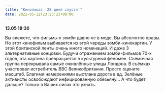 ```yaml
---
title: "Кинопоказ '28 дней спустя'"
date: 2022-05-12T23:23:23+08:00
---
```


**13.05 18:30**

Вы скажете, что фильмы о зомби давно не в моде. Вы абсолютно правы. Но этот кинофильм выбивается из этой череды зомби-кинокартин. У этой британской ленты очень много номинаций. И даже 3 альтернативные концовки. Будучи отражением зомби-фильмов 70-х годов, эта картина превращается в культурный феномен. Съёмочная группа перекрывала самые оживлённые улицы Лондона. В съёмках участвовал истребитель ВВС Великобритании. Просто оцените масштаб. Благими намерениями выстлана дорога в ад. Зелёные активисты освобождают инфицированную обезьяну... А что будет дальше? Только в Ваших силах это узнать.

